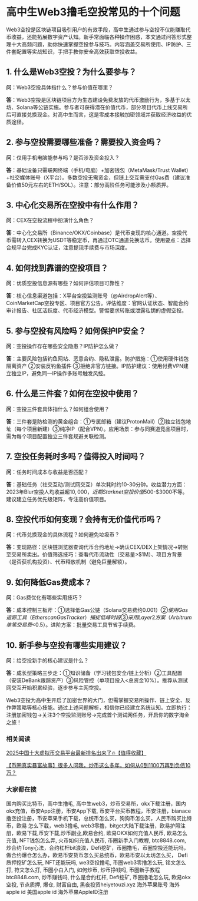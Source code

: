 # 高中生Web3撸毛空投常见的十个问题

Web3空投是区块链项目吸引用户的有效手段，高中生通过参与空投不仅能赚取代币收益，还能拓展数字资产认知。新手常面临各种操作困惑，本文通过问答形式整理十大高频问题，助你快速掌握空投参与技巧。内容涵盖交易所使用、IP防护、三件套配置等实战知识，手把手教你安全高效获取空投收益。

## 1. 什么是Web3空投？为什么要参与？

**问**：Web3空投具体指什么？参与价值在哪里？

**答**：Web3空投是区块链项目方为生态建设免费发放的代币激励行为，多基于以太坊、Solana等公链实施。参与者可获得潜在价值代币，部分项目代币上线交易所后可直接兑换现金。对高中生而言，这是零成本接触加密领域并获取经济收益的优质途径。

## 2. 参与空投需要哪些准备？需要投入资金吗？

**问**：仅用手机电脑能参与吗？是否涉及资金投入？

**答**：基础设备只需联网终端（手机/电脑）+加密钱包（MetaMask/Trust Wallet）+社交媒体账号（X平台）。多数空投无需资金，但链上交互需支付Gas费（建议准备价值50元左右的ETH/SOL）。注意：部分高阶任务可能涉及小额质押。

## 3. 中心化交易所在空投中有什么作用？

**问**：CEX在空投流程中扮演什么角色？

**答**：中心化交易所（Binance/OKX/Coinbase）是代币变现的核心通道。空投代币需转入CEX转换为USDT等稳定币，再通过OTC通道兑换法币。使用要点：选择合规平台完成KYC认证，注意提现手续费与市场深度。

## 4. 如何找到靠谱的空投项目？

**问**：优质空投信息源有哪些？如何评估项目可靠性？

**答**：核心信息渠道包括：X平台空投监测账号（@AirdropAlert等）、CoinMarketCap空投专区、项目官方公告。评估维度：官网认证状态、智能合约审计报告、社区活跃度、代币经济模型。警惕要求转账或泄露私钥的虚假空投。

## 5. 参与空投有风险吗？如何保护IP安全？

**问**：空投操作存在哪些安全隐患？IP防护怎么做？

**答**：主要风险包括钓鱼网站、恶意合约、隐私泄露。防护措施：①使用硬件钱包隔离资产 ②安装反钓鱼插件 ③拒绝非官方链接。IP防护建议：使用付费VPN建立独立IP，避免同一IP操作多账号触发风控。

## 6. 什么是三件套？如何在空投中使用？

**问**：空投三件套具体指什么？如何组合使用？

**答**：三件套是防检测的黄金组合：①专属邮箱（建议ProtonMail）②独立钱包地址（每个项目新建）③纯净IP（配合VPN）。应用场景：参与同赛道竞品项目时，需为每个项目配置独立三件套规避关联检测。

## 7. 空投任务耗时多吗？值得投入时间吗？

**问**：任务时间成本与收益是否匹配？

**答**：基础任务（社交互动/测试网交互）单次耗时约10-30分钟。收益潜力方面：2023年Blur空投人均收益超$10,000，近期Starknet空投价值$500-$3000不等。建议建立任务优先级矩阵，专注高价值项目。

## 8. 空投代币如何变现？会持有无价值代币吗？

**问**：代币兑换现金的具体流程？如何避免垃圾币？

**答**：变现路径：区块链浏览器查询代币合约地址→确认CEX/DEX上架情况→转账至交易所卖出。价值筛选技巧：查看代币流动性（交易量>$1M）、项目方背景（是否获机构投资）、代币释放机制（避免巨量解锁）。

## 9. 如何降低Gas费成本？

**问**：Gas费优化有哪些实用技巧？

**答**：成本控制三板斧：①选择低Gas公链（Solana交易费约$0.001）②使用Gas追踪工具（Etherscan Gas Tracker）捕捉低峰时段 ③采用Layer2方案（Arbitrum单笔交易费<$0.5）。进阶方案：批量交易工具节省手续费。

## 10. 新手参与空投有哪些实用建议？

**问**：给空投新手的核心建议是什么？

**答**：成长型策略三步走：①知识储备（学习钱包安全/链上分析）②工具配置（安装DeBank跟踪资产）③风险管控（单项目投入<总资金10%）。推荐从测试网交互开始积累经验，逐步参与主网空投。

Web3空投为高中生开启了加密世界的大门，但需掌握交易所操作、链上安全、反作弊策略等核心技能。通过上述问题解析，相信你已经建立系统认知。立即执行：注册加密钱包→关注3个空投监测账号→完成首个测试网任务，开启你的数字淘金之旅！

### 相关阅读
[2025中国十大虚拟币交易平台最新排名出来了🔥【值得收藏】](https://btc8848.com/top-10-exchanges/)

[【币圈真实暴富故事】很多人问我，炒币这么多年，如何从0到1100万再到负债10万？](https://heiyetouzi.xyz/biquanstory001/)


### 大家都在搜
国内购买比特币，高中生撸毛, 高中生web3，炒币交易所，okx下载注册，国内okx充值，币安App注册，币安App下载, 币安平台买币教程，币安注册，bianace撸空投注册，币安苹果手机下载，总统币怎么买，狗狗币怎么买，人民币购买比特币，欧易 怎么下载，web3撸毛, web3零撸，bitget大陆下载注册，欧易护照注册，欧易下载,币安下载,炒币副业,欧易合约, 欧易OKX如何充值人民币, 欧易怎么充值, NFT钱包怎么弄, 火币如何充值人民币, 币圈新手入门教程, btc8848.com, 炒合约Tony心法，合约杠杆bit浪浪，Defi挖矿，币圈撸毛，币圈空投还能玩吗，做合约爆仓怎么办，欧易币安货币怎么买总统币，欧易币安以太坊怎么买， Defi质押挖矿怎么玩, NFT还能玩吗, we3空投撸毛, 币圈web3零撸怎么玩, 铭文怎么打, 符文怎么打, 币圈小白入门, 如何炒币, 炒币挣钱吗, 币圈新手教程btc8848.com, 炒币赚钱吗, 什么是合约杠杆, Defi挖矿, 币圈撸毛怎么玩, 欧易okx空投, 节点质押, 爆仓, 财富自由, 黑夜投资heiyetouzi.xyz 海外苹果账号 海外apple id 美国apple id 海外苹果AppleID注册